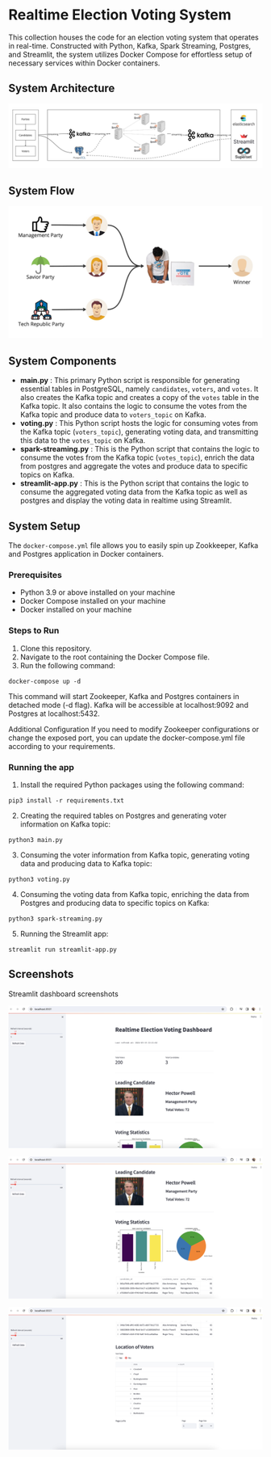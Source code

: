 # Realtime Election Voting System

This collection houses the code for an election voting system that operates in real-time. Constructed with Python, Kafka, Spark Streaming, Postgres, and Streamlit, the system utilizes Docker Compose for effortless setup of necessary services within Docker containers.

## System Architecture

![alt text](images/system_architecture.jpg)

## System Flow

![alt text](images/system_flow.jpg)

## System Components
- **main.py** :  This primary Python script is responsible for generating essential tables in PostgreSQL, namely `candidates`, `voters`, and `votes`. It also creates the Kafka topic and creates a copy of the `votes` table in the Kafka topic. It also contains the logic to consume the votes from the Kafka topic and produce data to `voters_topic` on Kafka.
- **voting.py** : This Python script hosts the logic for consuming votes from the Kafka topic (`voters_topic`), generating voting data, and transmitting this data to the `votes_topic` on Kafka.
- **spark-streaming.py** : This is the Python script that contains the logic to consume the votes from the Kafka topic (`votes_topic`), enrich the data from postgres and aggregate the votes and produce data to specific topics on Kafka.
- **streamlit-app.py** : This is the Python script that contains the logic to consume the aggregated voting data from the Kafka topic as well as postgres and display the voting data in realtime using Streamlit.


## System Setup

The `docker-compose.yml` file allows you to easily spin up Zookkeeper, Kafka and Postgres application in Docker containers.

### Prerequisites
- Python 3.9 or above installed on your machine
- Docker Compose installed on your machine
- Docker installed on your machine

### Steps to Run
1. Clone this repository.
2. Navigate to the root containing the Docker Compose file.
3. Run the following command:
```
docker-compose up -d
```

This command will start Zookeeper, Kafka and Postgres containers in detached mode (-d flag). Kafka will be accessible at localhost:9092 and Postgres at localhost:5432.

Additional Configuration
If you need to modify Zookeeper configurations or change the exposed port, you can update the docker-compose.yml file according to your requirements.

### Running the app
1. Install the required Python packages using the following command:
```
pip3 install -r requirements.txt
```
2. Creating the required tables on Postgres and generating voter information on Kafka topic:
```
python3 main.py
```
3. Consuming the voter information from Kafka topic, generating voting data and producing data to Kafka topic:
```
python3 voting.py
```
4. Consuming the voting data from Kafka topic, enriching the data from Postgres and producing data to specific topics on Kafka:
```
python3 spark-streaming.py
```
5. Running the Streamlit app:
```
streamlit run streamlit-app.py
```

## Screenshots

Streamlit dashboard screenshots

![alt text](images/dashboard1.png)

![alt text](images/dashboard2.png)

![alt text](images/dashboard3.png)